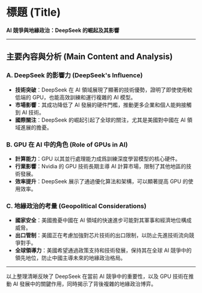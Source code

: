 # 標題 (Title)  
**AI 競爭與地緣政治：DeepSeek 的崛起及其影響**

---

## 主要內容與分析 (Main Content and Analysis)

### A. DeepSeek 的影響力 (DeepSeek's Influence)  
- **技術突破**：DeepSeek 在 AI 領域展現了顯著的技術優勢，證明了即使使用較低端的 GPU，也能高效訓練和運行複雜的 AI 模型。  
- **市場影響**：其成功降低了 AI 發展的硬件門檻，推動更多企業和個人能夠接觸到 AI 技術。  
- **國際關注**：DeepSeek 的崛起引起了全球的關注，尤其是美國對中國在 AI 領域進展的擔憂。  

### B. GPU 在 AI 中的角色 (Role of GPUs in AI)  
- **計算能力**：GPU 以其並行處理能力成爲訓練深度學習模型的核心硬件。  
- **行業影響**：Nvidia 的 GPU 技術長期主導 AI 計算市場，限制了其他地區的技術發展。  
- **效率提升**：DeepSeek 展示了通過優化算法和架構，可以顯著提高 GPU 的使用效率。  

### C. 地緣政治的考量 (Geopolitical Considerations)  
- **國家安全**：美國擔憂中國在 AI 領域的快速進步可能對其軍事和經濟地位構成威脅。  
- **出口管制**：美國正在考慮加強對芯片技術的出口限制，以防止先進技術流向競爭對手。  
- **全球領導力**：美國希望通過政策支持和技術發展，保持其在全球 AI 競爭中的領先地位，防止中國主導未來的地緣政治格局。  

---

以上整理清晰反映了 DeepSeek 在當前 AI 競爭中的重要性，以及 GPU 技術在推動 AI 發展中的關鍵作用，同時揭示了背後複雜的地緣政治博弈。